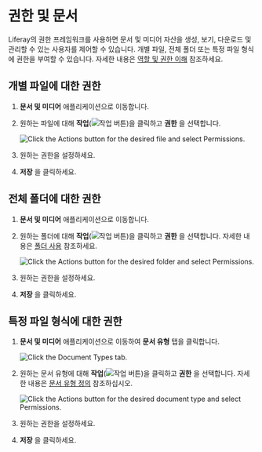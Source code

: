 # 권한 및 문서

Liferay의 권한 프레임워크를 사용하면 문서 및 미디어 자산을 생성, 보기, 다운로드 및 관리할 수 있는 사용자를 제어할 수 있습니다. 개별 파일, 전체 폴더 또는 특정 파일 형식에 권한을 부여할 수 있습니다. 자세한 내용은 [역할 및 권한 이해](../../../../users-and-permissions/roles-and-permissions/understanding-roles-and-permissions.md) 참조하세요.

## 개별 파일에 대한 권한

1. **문서 및 미디어** 애플리케이션으로 이동합니다.

1. 원하는 파일에 대해 **작업**(![작업 버튼](../../../../images/icon-actions.png))을 클릭하고 **권한** 을 선택합니다.

   ![Click the Actions button for the desired file and select Permissions.](permissions-and-documents/images/01.png)

1. 원하는 권한을 설정하세요.

1. **저장** 을 클릭하세요.

## 전체 폴더에 대한 권한

1. **문서 및 미디어** 애플리케이션으로 이동합니다.

1. 원하는 폴더에 대해 **작업**(![작업 버튼](../../../../images/icon-actions.png))을 클릭하고 **권한** 을 선택합니다. 자세한 내용은 [폴더 사용](../../uploading-and-managing/using-folders.md) 참조하세요.

   ![Click the Actions button for the desired folder and select Permissions.](permissions-and-documents/images/01.png)

1. 원하는 권한을 설정하세요.

1. **저장** 을 클릭하세요.

## 특정 파일 형식에 대한 권한

1. **문서 및 미디어** 애플리케이션으로 이동하여 **문서 유형** 탭을 클릭합니다.

   ![Click the Document Types tab.](permissions-and-documents/images/03.png)

1. 원하는 문서 유형에 대해 **작업**(![작업 버튼](../../../../images/icon-actions.png))을 클릭하고 **권한** 을 선택합니다. 자세한 내용은 [문서 유형 정의](../../uploading-and-managing/managing-metadata/defining-document-types.md) 참조하십시오.

   ![Click the Actions button for the desired document type and select Permissions.](permissions-and-documents/images/04.png)

1. 원하는 권한을 설정하세요.

1. **저장** 을 클릭하세요.
